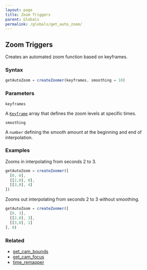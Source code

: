 ```yaml
---
layout: page
title: Zoom Triggers
parent: Globals
permalink: /globals/get_auto_zoom/
---
```


## Zoom Triggers

Creates an automated zoom function based on keyframes.

### Syntax

```js
getAutoZoom = createZoomer(keyframes, smoothing = 10)
```

### Parameters

`keyframes`

A [`Keyframe`](../External/keyframe.js) array that defines the zoom levels at specific times.

`smoothing`

A `number` defining the smooth amount at the beginning and end of interpolation.

### Examples

Zooms in interpolating from seconds 2 to 3.

```js
getAutoZoom = createZoomer([
  [0, 0],
  [[2,0], 0],
  [[3,0], 4]
])
```

Zooms out interpolating from seconds 2 to 3 without smoothing.

```js
getAutoZoom = createZoomer([
  [0, 3],
  [[2,0], 3],
  [[3,0], 1]
], 0)
```

### Related

- [get_cam_bounds](./get_cam_bounds.md)
- [get_cam_focus](./get_cam_focus.md)
- [time_remapper](./time_remapper.md)
